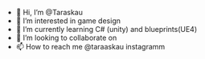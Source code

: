 - 👋 Hi, I’m @Taraskau
- 👀 I’m interested in game design
- 🌱 I’m currently learning C# (unity) and blueprints(UE4)
- 💞️ I’m looking to collaborate on 
- 📫 How to reach me @taraaskau instagramm

<!---
Taraskau/Taraskau is a ✨ special ✨ repository because its `README.md` (this file) appears on your GitHub profile.
You can click the Preview link to take a look at your changes.
--->

